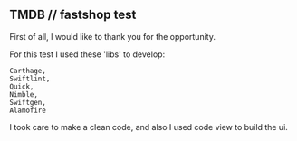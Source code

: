 ## TMDB // fastshop test

First of all, I would like to thank you for the opportunity.

For this test I used these 'libs' to develop:

	Carthage,
	Swiftlint,
	Quick,
	Nimble,
	Swiftgen,
	Alamofire


I took care to make a clean code, and also I used code view to build the ui.

